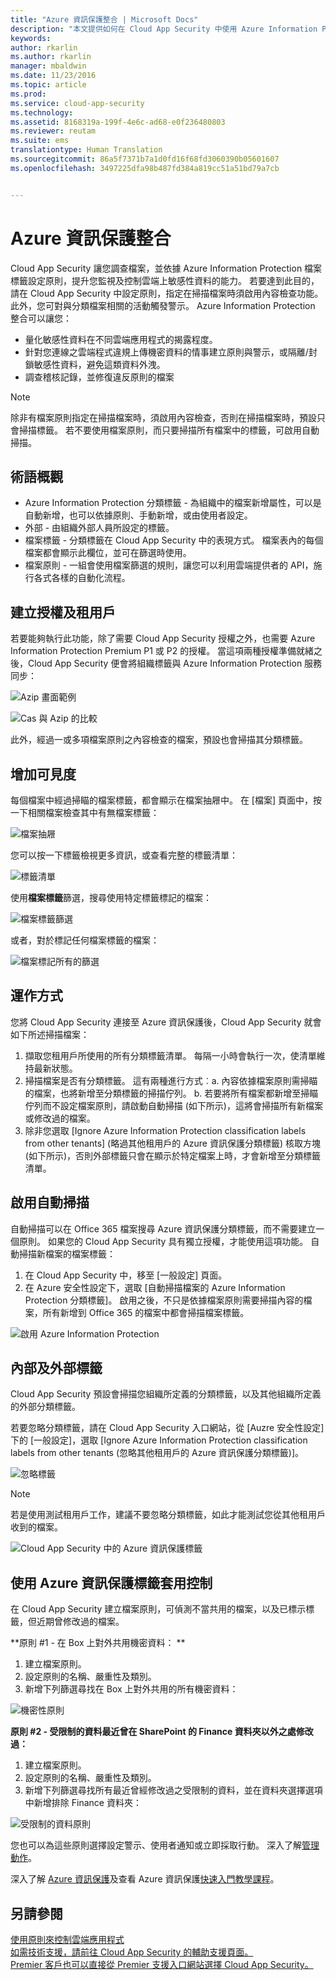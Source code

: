```yaml
---
title: "Azure 資訊保護整合 | Microsoft Docs"
description: "本文提供如何在 Cloud App Security 中使用 Azure Information Protection 標籤，提升您對組織之雲端應用程式的控制程度。"
keywords: 
author: rkarlin
ms.author: rkarlin
manager: mbaldwin
ms.date: 11/23/2016
ms.topic: article
ms.prod: 
ms.service: cloud-app-security
ms.technology: 
ms.assetid: 8168319a-199f-4e6c-ad68-e0f236480803
ms.reviewer: reutam
ms.suite: ems
translationtype: Human Translation
ms.sourcegitcommit: 86a5f7371b7a1d0fd16f68fd3060390b05601607
ms.openlocfilehash: 3497225dfa98b487fd384a819cc51a51bd79a7cb


---
```


# <a name="azure-information-protection-integration"></a>Azure 資訊保護整合

Cloud App Security 讓您調查檔案，並依據 Azure Information Protection 檔案標籤設定原則，提升您監視及控制雲端上敏感性資料的能力。 若要達到此目的，請在 Cloud App Security 中設定原則，指定在掃描檔案時須啟用內容檢查功能。 此外，您可對與分類檔案相關的活動觸發警示。 Azure Information Protection 整合可以讓您：
-   量化敏感性資料在不同雲端應用程式的揭露程度。
-   針對您連線之雲端程式違規上傳機密資料的情事建立原則與警示，或隔離/封鎖敏感性資料，避免這類資料外洩。
-   調查稽核記錄，並修復違反原則的檔案 

> [!NOTE] 
> 除非有檔案原則指定在掃描檔案時，須啟用內容檢查，否則在掃描檔案時，預設只會掃描標籤。 若不要使用檔案原則，而只要掃描所有檔案中的標籤，可啟用自動掃描。

## <a name="terminology-overview"></a>術語概觀
-   Azure Information Protection 分類標籤 - 為組織中的檔案新增屬性，可以是自動新增，也可以依據原則、手動新增，或由使用者設定。
-   外部 - 由組織外部人員所設定的標籤。
-   檔案標籤 - 分類標籤在 Cloud App Security 中的表現方式。 檔案表內的每個檔案都會顯示此欄位，並可在篩選時使用。
-   檔案原則 - 一組會使用檔案篩選的規則，讓您可以利用雲端提供者的 API，施行各式各樣的自動化流程。

## <a name="license-and-tenant-creation"></a>建立授權及租用戶
若要能夠執行此功能，除了需要 Cloud App Security 授權之外，也需要 Azure Information Protection Premium P1 或 P2 的授權。 當這項兩種授權準備就緒之後，Cloud App Security 便會將組織標籤與 Azure Information Protection 服務同步：

![Azip 畫面範例](./media/azip-screen.png)

![Cas 與 Azip 的比較](./media/cas-compared-azip.png)
     
此外，經過一或多項檔案原則之內容檢查的檔案，預設也會掃描其分類標籤。

## <a name="gain-visibility"></a>增加可見度

每個檔案中經過掃瞄的檔案標籤，都會顯示在檔案抽屜中。
在 [檔案] 頁面中，按一下相關檔案檢查其中有無檔案標籤：

![檔案抽屜](./media/azip-file-drawer.png)

您可以按一下標籤檢視更多資訊，或查看完整的標籤清單：
 
![標籤清單](./media/azip-tags-list.png)

使用**檔案標籤**篩選，搜尋使用特定標籤標記的檔案：
 
![檔案標籤篩選](./media/azip-file-tags-filter.png)

或者，對於標記任何檔案標籤的檔案：

![檔案標記所有的篩選](./media/azip-file-tags-all-filter.png)

## <a name="how-it-works"></a>運作方式
您將 Cloud App Security 連接至 Azure 資訊保護後，Cloud App Security 就會如下所述掃描檔案：
1. 擷取您租用戶所使用的所有分類標籤清單。 每隔一小時會執行一次，使清單維持最新狀態。
2. 掃描檔案是否有分類標籤。 這有兩種進行方式︰a. 內容依據檔案原則需掃瞄的檔案，也將新增至分類標籤的掃描佇列。
    b. 若要將所有檔案都新增至掃瞄佇列而不設定檔案原則，請啟動自動掃描 (如下所示)，這將會掃描所有新檔案或修改過的檔案。
3. 除非您選取 [Ignore Azure Information Protection classification labels from other tenants] (略過其他租用戶的 Azure 資訊保護分類標籤) 核取方塊 (如下所示)，否則外部標籤只會在顯示於特定檔案上時，才會新增至分類標籤清單。

## <a name="enable-automatic-scan"></a>啟用自動掃描
自動掃描可以在 Office 365 檔案搜尋 Azure 資訊保護分類標籤，而不需要建立一個原則。 如果您的 Cloud App Security 具有獨立授權，才能使用這項功能。
自動掃描新檔案的檔案標籤：

1. 在 Cloud App Security 中，移至 [一般設定] 頁面。
2. 在 Azure 安全性設定下，選取 [自動掃描檔案的 Azure Information Protection 分類標籤]。 啟用之後，不只是依據檔案原則需要掃描內容的檔案，所有新增到 Office 365 的檔案中都會掃描檔案標籤。

![啟用 Azure Information Protection](./media/enable-azip.png)
 

## <a name="internal-and-external-tags"></a>內部及外部標籤
Cloud App Security 預設會掃描您組織所定義的分類標籤，以及其他組織所定義的外部分類標籤。 

若要忽略分類標籤，請在 Cloud App Security 入口網站，從 [Auzre 安全性設定] 下的 [一般設定]，選取 [Ignore Azure Information Protection classification labels from other tenants (忽略其他租用戶的 Azure 資訊保護分類標籤)]。
 
![忽略標籤](./media/azip-ignore.png)

> [!Note]
> 若是使用測試租用戶工作，建議不要忽略分類標籤，如此才能測試您從其他租用戶收到的檔案。

![Cloud App Security 中的 Azure 資訊保護標籤](./media/azip-tags-in-cas.png)

## <a name="use-azure-information-protection-tags-to-apply-control"></a>使用 Azure 資訊保護標籤套用控制
在 Cloud App Security 建立檔案原則，可偵測不當共用的檔案，以及已標示標籤，但近期曾修改過的檔案。 

**原則 #1 - 在 Box 上對外共用機密資料： **

1.  建立檔案原則。
2.  設定原則的名稱、嚴重性及類別。
3.  新增下列篩選尋找在 Box 上對外共用的所有機密資料：

![機密性原則](./media/azip-confidentiality-policy.png) 

**原則 #2 - 受限制的資料最近曾在 SharePoint 的 Finance 資料夾以外之處修改過：**

1.  建立檔案原則。
2.  設定原則的名稱、嚴重性及類別。
3.  新增下列篩選尋找所有最近曾經修改過之受限制的資料，並在資料夾選擇選項中新增排除 Finance 資料夾： 
 
![受限制的資料原則](./media/azip-restricted-data-policy.png) 

您也可以為這些原則選擇設定警示、使用者通知或立即採取行動。
深入了解[管理動作](governance-actions.md)。

深入了解 [Azure 資訊保護](https://docs.microsoft.com/en-us/information-protection/understand-explore/what-is-information-protection)及查看 Azure 資訊保護[快速入門教學課程](https://docs.microsoft.com/en-us/information-protection/get-started/infoprotect-quick-start-tutorial)。

  

## <a name="see-also"></a>另請參閱  
[使用原則來控制雲端應用程式](control-cloud-apps-with-policies.md)   
[如需技術支援，請前往 Cloud App Security 的輔助支援頁面。](http://support.microsoft.com/oas/default.aspx?prid=16031)   
[Premier 客戶也可以直接從 Premier 支援入口網站選擇 Cloud App Security。](https://premier.microsoft.com/)  
  
  



<!--HONumber=Dec16_HO1-->


